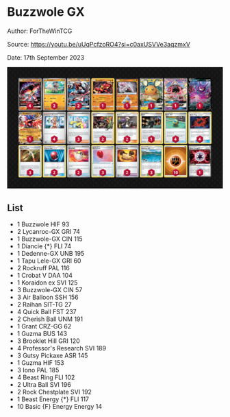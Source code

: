 # Buzzwole GX

Author: ForTheWinTCG

Source: <https://youtu.be/uUqPcfzoRO4?si=c0axUSVVe3aqzmxV>

Date: 17th September 2023

![decklist](../../images/OBF/Buzzwole%20GX/1-%20Buzzwole%20GX.png)

## List

* 1 Buzzwole HIF 93
* 2 Lycanroc-GX GRI 74
* 1 Buzzwole-GX CIN 115
* 1 Diancie {*} FLI 74
* 1 Dedenne-GX UNB 195
* 1 Tapu Lele-GX GRI 60
* 2 Rockruff PAL 116
* 1 Crobat V DAA 104
* 1 Koraidon ex SVI 125
* 3 Buzzwole-GX CIN 57
* 3 Air Balloon SSH 156
* 2 Raihan SIT-TG 27
* 4 Quick Ball FST 237
* 2 Cherish Ball UNM 191
* 1 Grant CRZ-GG 62
* 1 Guzma BUS 143
* 3 Brooklet Hill GRI 120
* 4 Professor's Research SVI 189
* 3 Gutsy Pickaxe ASR 145
* 1 Guzma HIF 153
* 3 Iono PAL 185
* 4 Beast Ring FLI 102
* 2 Ultra Ball SVI 196
* 2 Rock Chestplate SVI 192
* 1 Beast Energy {*} FLI 117
* 10 Basic {F} Energy Energy 14
